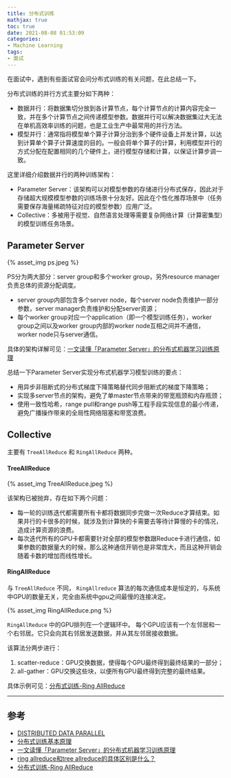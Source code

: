 ```yaml
---
title: 分布式训练
mathjax: true
toc: true
date: 2021-08-08 01:53:09
categories: 
- Machine Learning
tags:
- 面试
---
```


在面试中，遇到有些面试官会问分布式训练的有关问题，在此总结一下。

<!--more-->

分布式训练的并行方式主要分如下两种：
- 数据并行：将数据集切分放到各计算节点，每个计算节点的计算内容完全一致，并在多个计算节点之间传递模型参数。数据并行可以解决数据集过大无法在单机高效率训练的问题，也是工业生产中最常用的并行方法。
- 模型并行：通常指将模型单个算子计算分治到多个硬件设备上并发计算，以达到计算单个算子计算速度的目的。一般会将单个算子的计算，利用模型并行的方式分配在配置相同的几个硬件上，进行模型存储和计算，以保证计算步调一致。

这里详细介绍数据并行的两种训练架构：
- Parameter Server：该架构可以对模型参数的存储进行分布式保存，因此对于存储超大规模模型参数的训练场景十分友好。因此在个性化推荐场景中（任务需要保存海量稀疏特征对应的模型参数）应用广泛。
- Collective：多被用于视觉、自然语言处理等需要复杂网络计算（计算密集型）的模型训练任务场景。

## Parameter Server

{% asset_img ps.jpeg %}

PS分为两大部分：server group和多个worker group，另外resource manager负责总体的资源分配调度。

- server group内部包含多个server node，每个server node负责维护一部分参数，server manager负责维护和分配server资源；
- 每个worker group对应一个application（即一个模型训练任务），worker group之间以及worker group内部的worker node互相之间并不通信，worker node只与server通信。

具体的架构详解可见：[一文读懂「Parameter Server」的分布式机器学习训练原理](https://zhuanlan.zhihu.com/p/82116922)

总结一下Parameter Server实现分布式机器学习模型训练的要点：

- 用异步非阻断式的分布式梯度下降策略替代同步阻断式的梯度下降策略；
- 实现多server节点的架构，避免了单master节点带来的带宽瓶颈和内存瓶颈；
- 使用一致性哈希，range pull和range push等工程手段实现信息的最小传递，避免广播操作带来的全局性网络阻塞和带宽浪费。

## Collective

主要有 `TreeAllReduce` 和 `RingAllReduce` 两种。

#### TreeAllReduce

{% asset_img TreeAllReduce.jpeg %}

该架构已被抛弃，存在如下两个问题：
- 每一轮的训练迭代都需要所有卡都将数据同步完做一次Reduce才算结束。如果并行的卡很多的时候，就涉及到计算快的卡需要去等待计算慢的卡的情况，造成计算资源的浪费。
- 每次迭代所有的GPU卡都需要针对全部的模型参数跟Reduce卡进行通信，如果参数的数据量大的时候，那么这种通信开销也是非常庞大，而且这种开销会随着卡数的增加而线性增长。

#### RingAllReduce

与 `TreeAllReduce` 不同， `RingAllreduce` 算法的每次通信成本是恒定的，与系统中GPU的数量无关，完全由系统中gpu之间最慢的连接决定。

{% asset_img RingAllReduce.png %}


`RingAllReduce` 中的GPU排列在一个逻辑环中。 每个GPU应该有一个左邻居和一个右邻居。它只会向其右邻居发送数据，并从其左邻居接收数据。

该算法分两步进行：
1. scatter-reduce：GPU交换数据，使得每个GPU最终得到最终结果的一部分；
2. all-gather：GPU交换这些块，以便所有GPU最终得到完整的最终结果。

具体示例可见：[分布式训练-Ring AllReduce](https://blog.csdn.net/lj2048/article/details/108322931)

___

## 参考

- [DISTRIBUTED DATA PARALLEL](https://PyTorch.org/docs/master/notes/ddp.html#ddp)
- [分布式训练基本原理](https://www.cnblogs.com/wujianming-110117/p/14398483.html)
- [一文读懂「Parameter Server」的分布式机器学习训练原理](https://zhuanlan.zhihu.com/p/82116922)
- [ring allreduce和tree allreduce的具体区别是什么？](https://www.zhihu.com/question/57799212/answer/292494636)
- [分布式训练-Ring AllReduce](https://blog.csdn.net/lj2048/article/details/108322931)